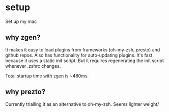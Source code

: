 # setup

Set up my mac

## why zgen?

It makes it easy to load plugins from frameworks (oh-my-zsh, presto) and github repos.
Also has functionality for auto-updating plugins.
It's fast because it uses a static init script.
But it requires regenerating the init script whenever .zshrc changes.

Total startup time with zgen is ~480ms. 

## why prezto?

Currently trialling it as an alternative to oh-my-zsh. Seems lighter weight/